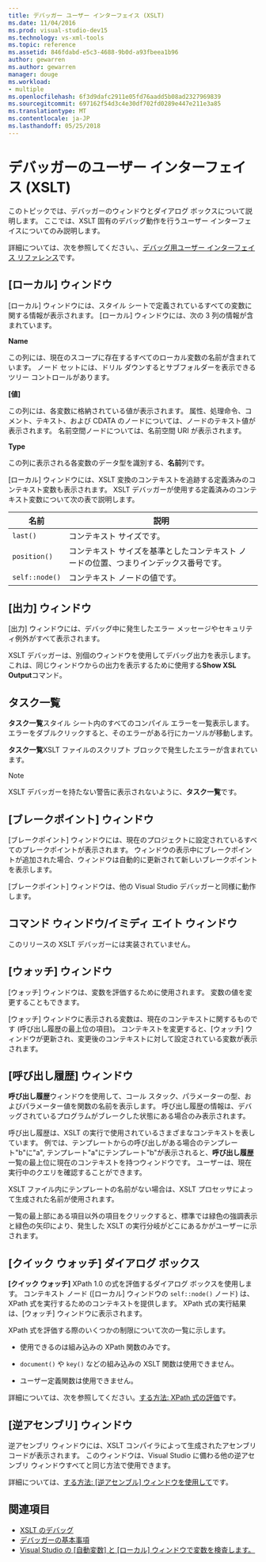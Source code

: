 ```yaml
---
title: デバッガー ユーザー インターフェイス (XSLT)
ms.date: 11/04/2016
ms.prod: visual-studio-dev15
ms.technology: vs-xml-tools
ms.topic: reference
ms.assetid: 846fdabd-e5c3-4688-9b0d-a93fbeea1b96
author: gewarren
ms.author: gewarren
manager: douge
ms.workload:
- multiple
ms.openlocfilehash: 6f3d9dafc2911e05fd76aadd5b08ad2327969839
ms.sourcegitcommit: 697162f54d3c4e30df702fd0289e447e211e3a85
ms.translationtype: MT
ms.contentlocale: ja-JP
ms.lasthandoff: 05/25/2018
---
```

# <a name="debugger-user-interface-xslt"></a>デバッガーのユーザー インターフェイス (XSLT)

このトピックでは、デバッガーのウィンドウとダイアログ ボックスについて説明します。 ここでは、XSLT 固有のデバッグ動作を行うユーザー インターフェイスについてのみ説明します。

詳細については、次を参照してください。、[デバッグ用ユーザー インターフェイス リファレンス](../debugger/debugging-user-interface-reference.md)です。

## <a name="locals-window"></a>[ローカル] ウィンドウ
 [ローカル] ウィンドウには、スタイル シートで定義されているすべての変数に関する情報が表示されます。 [ローカル] ウィンドウには、次の 3 列の情報が含まれています。

 **Name**

 この列には、現在のスコープに存在するすべてのローカル変数の名前が含まれています。 ノード セットには、ドリル ダウンするとサブフォルダーを表示できるツリー コントロールがあります。

 **[値]**

 この列には、各変数に格納されている値が表示されます。 属性、処理命令、コメント、テキスト、および CDATA のノードについては、ノードのテキスト値が表示されます。 名前空間ノードについては、名前空間 URI が表示されます。

 **Type**

 この列に表示される各変数のデータ型を識別する、**名前**列です。

 [ローカル] ウィンドウには、XSLT 変換のコンテキストを追跡する定義済みのコンテキスト変数も表示されます。 XSLT デバッガーが使用する定義済みのコンテキスト変数について次の表で説明します。

|名前|説明|
|----------|-----------------|
|`last()`|コンテキスト サイズです。|
|`position()`|コンテキスト サイズを基準としたコンテキスト ノードの位置、つまりインデックス番号です。|
|`self::node()`|コンテキスト ノードの値です。|

## <a name="output-window"></a>[出力] ウィンドウ
 [出力] ウィンドウには、デバッグ中に発生したエラー メッセージやセキュリティ例外がすべて表示されます。

 XSLT デバッガーは、別個のウィンドウを使用してデバッグ出力を表示します。 これは、同じウィンドウからの出力を表示するために使用する**Show XSL Output**コマンド。

## <a name="task-list"></a>タスク一覧
 **タスク一覧**スタイル シート内のすべてのコンパイル エラーを一覧表示します。 エラーをダブルクリックすると、そのエラーがある行にカーソルが移動します。

 **タスク一覧**XSLT ファイルのスクリプト ブロックで発生したエラーが含まれています。

> [!NOTE]
> XSLT デバッガーを持たない警告に表示されないように、**タスク一覧**です。

## <a name="breakpoints-window"></a>[ブレークポイント] ウィンドウ
 [ブレークポイント] ウィンドウには、現在のプロジェクトに設定されているすべてのブレークポイントが表示されます。 ウィンドウの表示中にブレークポイントが追加された場合、ウィンドウは自動的に更新されて新しいブレークポイントを表示します。

 [ブレークポイント] ウィンドウは、他の Visual Studio デバッガーと同様に動作します。

## <a name="command-windowimmediate-window"></a>コマンド ウィンドウ/イミディ エイト ウィンドウ
 このリリースの XSLT デバッガーには実装されていません。

## <a name="watch-window"></a>[ウォッチ] ウィンドウ
 [ウォッチ] ウィンドウは、変数を評価するために使用されます。 変数の値を変更することもできます。

 [ウォッチ] ウィンドウに表示される変数は、現在のコンテキストに関するものです (呼び出し履歴の最上位の項目)。 コンテキストを変更すると、[ウォッチ] ウィンドウが更新され、変更後のコンテキストに対して設定されている変数が表示されます。

## <a name="call-stack-window"></a>[呼び出し履歴] ウィンドウ
 **呼び出し履歴**ウィンドウを使用して、コール スタック、パラメーターの型、およびパラメーター値を関数の名前を表示します。 呼び出し履歴の情報は、デバッグされているプログラムがブレークした状態にある場合のみ表示されます。

 呼び出し履歴は、XSLT の実行で使用されているさまざまなコンテキストを表しています。 例では、テンプレートからの呼び出しがある場合のテンプレート"b"に"a", テンプレート"a"にテンプレート"b"が表示されると、**呼び出し履歴**一覧の最上位に現在のコンテキストを持つウィンドウです。 ユーザーは、現在実行中のクエリを確認することができます。

 XSLT ファイル内にテンプレートの名前がない場合は、XSLT プロセッサによって生成された名前が使用されます。

 一覧の最上部にある項目以外の項目をクリックすると、標準では緑色の強調表示と緑色の矢印により、発生した XSLT の実行分岐がどこにあるかがユーザーに示されます。

## <a name="quickwatch-dialog-box"></a>[クイック ウォッチ] ダイアログ ボックス
 **[クイック ウォッチ]** XPath 1.0 の式を評価するダイアログ ボックスを使用します。 コンテキスト ノード ([ローカル] ウィンドウの `self::node()` ノード) は、XPath 式を実行するためのコンテキストを提供します。 XPath 式の実行結果は、[ウォッチ] ウィンドウに表示されます。

 XPath 式を評価する際のいくつかの制限について次の一覧に示します。

-   使用できるのは組み込みの XPath 関数のみです。

-   `document()` や `key()` などの組み込みの XSLT 関数は使用できません。

-   ユーザー定義関数は使用できません。

詳細については、次を参照してください。[する方法: XPath 式の評価](../xml-tools/how-to-evaluate-an-xpath-expression.md)です。

## <a name="disassembly-window"></a>[逆アセンブリ] ウィンドウ
 逆アセンブリ ウィンドウには、XSLT コンパイラによって生成されたアセンブリ コードが表示されます。 このウィンドウは、Visual Studio に備わる他の逆アセンブリ ウィンドウすべてと同じ方法で使用できます。

 詳細については、[する方法: [逆アセンブル] ウィンドウを使用して](../debugger/how-to-use-the-disassembly-window.md)です。

## <a name="see-also"></a>関連項目

- [XSLT のデバッグ](../xml-tools/debugging-xslt.md)
- [デバッガーの基本事項](../debugger/debugger-basics.md)
- [Visual Studio の [自動変数] と [ローカル] ウィンドウで変数を検査します。](../debugger/autos-and-locals-windows.md)